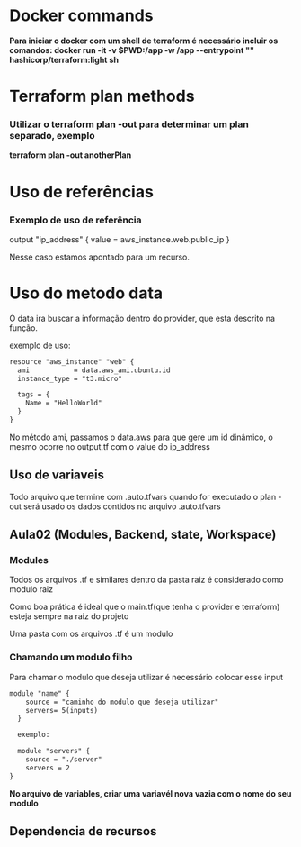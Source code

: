 # Docker commands

<b>Para iniciar o docker com um shell de terraform é necessário incluir os comandos:
docker run -it -v $PWD:/app -w /app --entrypoint "" hashicorp/terraform:light sh</b>

# Terraform plan methods

### Utilizar o terraform plan -out para determinar um plan separado, exemplo

<b>terraform plan -out anotherPlan</b>

# Uso de referências

### Exemplo de uso de referência

<p>
output "ip_address" {
  value = aws_instance.web.public_ip
}
</p>
Nesse caso estamos apontado para um recurso.

<h1> Uso do metodo data</h1>

O data ira buscar a informação dentro do provider, que esta descrito na função.

exemplo de uso:

```md
resource "aws_instance" "web" {
  ami           = data.aws_ami.ubuntu.id
  instance_type = "t3.micro"

  tags = {
    Name = "HelloWorld"
  }
}
```

No método ami, passamos o data.aws para que gere um id dinâmico, o mesmo ocorre no output.tf com o value do ip_address

## Uso de variaveis

<p> Todo arquivo que termine com .auto.tfvars quando for executado o plan -out será usado os dados contidos no arquivo <span>.auto.tfvars</span> </p>

## Aula02 (Modules, Backend, state, Workspace)

### Modules

<p>Todos os arquivos .tf e similares dentro da pasta raiz é considerado como modulo raiz </p>
<p> Como boa prática é ideal que o main.tf(que tenha o provider e terraform) esteja sempre na raiz do projeto</p>

<p> Uma pasta com os arquivos .tf é um modulo </p>


### Chamando um modulo filho
<p> Para chamar o modulo que deseja utilizar é necessário colocar esse input</p>

```md
module "name" {
    source = "caminho do modulo que deseja utilizar"
    servers= 5(inputs)
  }

  exemplo: 

  module "servers" {
    source = "./server"
    servers = 2
}
```

<b>No arquivo de variables, criar uma variavél nova vazia com o nome do seu modulo </b>

## Dependencia de recursos

